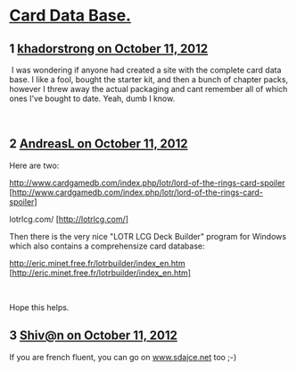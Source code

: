 # [Card Data Base.](https://community.fantasyflightgames.com/topic/72549-card-data-base/)

## 1 [khadorstrong on October 11, 2012](https://community.fantasyflightgames.com/topic/72549-card-data-base/?do=findComment&comment=707695)

 I was wondering if anyone had created a site with the complete card data base. I like a fool, bought the starter kit, and then a bunch of chapter packs, however I threw away the actual packaging and cant remember all of which ones I've bought to date. Yeah, dumb I know. 

 

## 2 [AndreasL on October 11, 2012](https://community.fantasyflightgames.com/topic/72549-card-data-base/?do=findComment&comment=707701)

Here are two:

http://www.cardgamedb.com/index.php/lotr/lord-of-the-rings-card-spoiler [http://www.cardgamedb.com/index.php/lotr/lord-of-the-rings-card-spoiler]

lotrlcg.com/ [http://lotrlcg.com/]

Then there is the very nice "LOTR LCG Deck Builder" program for Windows which also contains a comprehensize card database:

http://eric.minet.free.fr/lotrbuilder/index_en.htm [http://eric.minet.free.fr/lotrbuilder/index_en.htm]

 

Hope this helps.

## 3 [Shiv@n on October 11, 2012](https://community.fantasyflightgames.com/topic/72549-card-data-base/?do=findComment&comment=707785)

If you are french fluent, you can go on www.sdajce.net too ;-)


